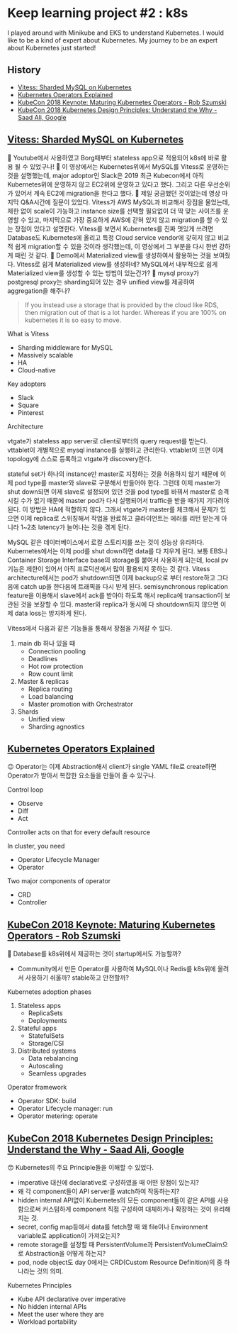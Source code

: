 # Keep learning project #2 : k8s <!-- omit in toc -->

I played around with Minikube and EKS to understand Kubernetes. I would like to be a kind of expert about Kubernetes. My journey to be an expert about Kubernetes just started!

## History <!-- omit in toc -->

- [Vitess: Sharded MySQL on Kubernetes](#vitess-sharded-mysql-on-kubernetes)
- [Kubernetes Operators Explained](#kubernetes-operators-explained)
- [KubeCon 2018 Keynote: Maturing Kubernetes Operators - Rob Szumski](#kubecon-2018-keynote-maturing-kubernetes-operators---rob-szumski)
- [KubeCon 2018 Kubernetes Design Principles: Understand the Why - Saad Ali, Google](#kubecon-2018-kubernetes-design-principles-understand-the-why---saad-ali-google)

## [Vitess: Sharded MySQL on Kubernetes](https://youtu.be/E6H4bgJ3Z6c)

🤔 Youtube에서 사용하였고 Borg때부터 stateless app으로 적용되어 k8s에 바로 활용 될 수 있었구나!
🤔 이 영상에서는 Kubernetes위에서 MySQL를 Vitess로 운영하는 것을 설명했는데, major adoptor인 Slack은 2019 최근 Kubecon에서 아직 Kubernetes위에 운영하지 않고 EC2위에 운영하고 있다고 했다. 그리고 다른 우선순위가 있어서 계속 EC2에 migration을 한다고 했다.
🤔 제일 궁금했던 것이었는데 영상 마지막 Q&A시간에 질문이 있었다. Vitess가 AWS MySQL과 비교해서 장점을 물었는데, 제한 없이 scale이 가능하고 instance size를 선택할 필요없이 더 딱 맞는 사이즈를 운영할 수 있고, 마지막으로 가장 중요하게 AWS에 갇혀 있지 않고 migration를 할 수 있는 장점이 있다고 설명한다. Vitess를 보면서 Kubernetes를 진짜 멋있게 쓰려면 Database도 Kubernetes에 올리고 특정 Cloud service vendor에 갖히지 않고 비교적 쉽게 migration할 수 있을 것이라 생각했는데, 이 영상에서 그 부분을 다시 한번 강하게 때린 것 같다.
🤔 Demo에서 Materialized view를 생성하여서 활용하는 것을 보여줬다. Vitess로 쉽게 Materialized view를 생성하네? MySQL에서 내부적으로 쉽게 Materialized view를 생성할 수 있는 방법이 있는건가?
🤔 mysql proxy가 postgresql proxy는 sharding되어 있는 경우 unified view를 제공하여 aggregation을 해주나?

> If you instead use a storage that is provided by the cloud like RDS, then migration out of that is a lot harder. Whereas if you are 100% on kubernetes it is so easy to move.

What is Vitess
- Sharding middleware for MySQL
- Massively scalable
- HA
- Cloud-native

Key adopters
- Slack
- Square
- Pinterest

Architecture

vtgate가 stateless app server로 client로부터의 query request를 받는다.
vttablet이 개별적으로 mysql instance를 실행하고 관리한다. vttablet이 뜨면 이제 topology에 스스로 등록하고 vtgate가 discovery한다.

stateful set가 하나의 instance만 master로 지정하는 것을 허용하지 않기 때문에 이제 pod type를 master와 slave로 구분해서 만들어야 한다. 그런데 이제 master가 shut down되면 이제 slave로 설정되어 있던 것을 pod type를 바꿔서 master로 승격 시킬 수가 없기 때문에 master pod가 다시 실행되어서 traffic을 받을 때가지 기다려야 된다. 이 방법은 HA에 적합하지 않다. 그래서 vtgate가 master를 체크해서 문제가 있으면 이제 replica로 스위칭해서 작업을 완료하고 클라이언트는 에러를 리턴 받는게 아니라 1~2초 latency가 늘어나는 것을 겪게 된다.

MySQL 같은 데이터베이스에서 로컬 스토리지를 쓰는 것이 성능상 유리하다. Kubernetes에서는 이제 pod를 shut down하면 data를 다 지우게 된다. 보통 EBS나 Container Storage Interface base의 storage를 붙여서 사용하게 되는데, local pv 기능은 제한이 있어서 아직 프로덕션에서 많이 활용되지 못하는 것 같다. Vitess architecture에서는 pod가 shutdown되면 이제 backup으로 부터 restore하고 그다음에 catch up을 한다음에 트래픽을 다시 받게 된다. semisynchronous replication feature을 이용해서 slave에서 ack를 받아야 하도록 해서 replica에 transaction이 보관된 것을 보장할 수 있다. master와 replica가 동시에 다 shoutdown되지 않으면 이제 data loss는 방지하게 된다.

Vitess에서 다음과 같은 기능들을 통해서 장점을 가져갈 수 있다.
1. main db 하나 있을 때
   - Connection pooling
   - Deadlines
   - Hot row protection
   - Row count limit
2. Master & replicas
   - Replica routing
   - Load balancing
   - Master promotion with Orchestrator
3. Shards
   - Unified view
   - Sharding agnostics

## [Kubernetes Operators Explained](https://youtu.be/i9V4oCa5f9I)

😉 Operator는 이제 Abstraction해서 client가 single YAML file로 create하면 Operator가 받아서 복잡한 요소들을 만들어 줄 수 있구나.

Control loop
- Observe
- Diff
- Act

Controller acts on that for every default resource

In cluster, you need
- Operator Lifecycle Manager
- Operator

Two major components of operator
- CRD
- Controller

## [KubeCon 2018 Keynote: Maturing Kubernetes Operators - Rob Szumski](https://youtu.be/kld1Fi8RrRQ)

🤔 Database를 k8s위에서 제공하는 것이 startup에서도 가능할까?
- Community에서 만든 Operator를 사용하여 MySQL이나 Redis를 k8s위에 올려서 사용하기 쉬울까? stable하고 안전할까?

Kubernetes adoption phases
1. Stateless apps
   - ReplicaSets
   - Deployments
2. Stateful apps
   - StatefulSets
   - Storage/CSI
3. Distributed systems
   - Data rebalancing
   - Autoscaling
   - Seamless upgrades

Operator framework
- Operator SDK: build
- Operator Lifecycle manager: run 
- Operator metering: operate

## [KubeCon 2018 Kubernetes Design Principles: Understand the Why - Saad Ali, Google](https://youtu.be/ZuIQurh_kDk)

😙 Kubernetes의 주요 Principle들을 이해할 수 있었다.
- imperative 대신에 declarative로 구성하였을 때 어떤 장점이 있는지?
- 왜 각 component들이 API server를 watch하여 작동하는지?
- hidden internal API없이 Kubernetes의 모든 component들이 같은 API를 사용함으로써 커스텀하게 component 직접 구성하여 대체하거나 확장하는 것이 유리해지는 것.
- secret, config map등에서 data를 fetch할 때 왜 file이나 Environment variable로 application이 가져오는지?
- remote storage를 설정할 때 PersistentVolume과 PersistentVolumeClaim으로 Abstraction을 어떻게 하는지?
- pod, node object도 day 0에서는 CRD(Custom Resource Definition)의 중 하나라는 것의 의미.

Kubernetes Principles
- Kube API declarative over imperative
- No hidden internal APIs
- Meet the user where they are
- Workload portability